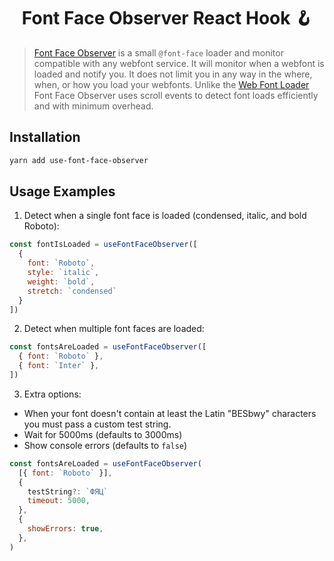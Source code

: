 <h1 align="center">Font Face Observer React Hook 🪝</h1>

> [Font Face Observer](https://github.com/bramstein/fontfaceobserver) is a small `@font-face` loader and monitor compatible with any webfont service. It will monitor when a webfont is loaded and notify you. It does not limit you in any way in the  where, when, or how you load your webfonts. Unlike the [Web Font Loader](https://github.com/typekit/webfontloader) Font Face Observer uses scroll events to detect font loads efficiently and with minimum overhead.

## Installation 

```sh
yarn add use-font-face-observer
```

## Usage Examples

1. Detect when a single font face is loaded (condensed, italic, and bold Roboto):

```js
const fontIsLoaded = useFontFaceObserver([
  {
    font: `Roboto`,
    style: `italic`,
    weight: `bold`,
    stretch: `condensed`
  }
])
```

2. Detect when multiple font faces are loaded:

```js
const fontsAreLoaded = useFontFaceObserver([
  { font: `Roboto` },
  { font: `Inter` },
])
```

3. Extra options:

  - When your font doesn't contain at least the Latin "BESbwy" characters you must pass a custom test string.
  - Wait for 5000ms (defaults to 3000ms)
  - Show console errors (defaults to `false`)

```js
const fontsAreLoaded = useFontFaceObserver(
  [{ font: `Roboto` }],
  {
    testString?: `ФЯЦ`
    timeout: 5000,
  },
  {
    showErrors: true,
  },
)
```
